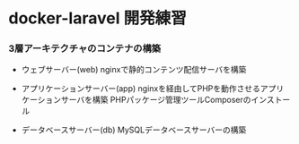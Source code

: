 # docker-laravel 開発練習

### 3層アーキテクチャのコンテナの構築
* ウェブサーバー(web)
  nginxで静的コンテンツ配信サーバを構築
* アプリケーションサーバー(app)
   nginxを経由してPHPを動作させるアプリケーションサーバを構築
   PHPパッケージ管理ツールComposerのインストール
   
* データベースサーバー(db)
  MySQLデータベースサーバーの構築
